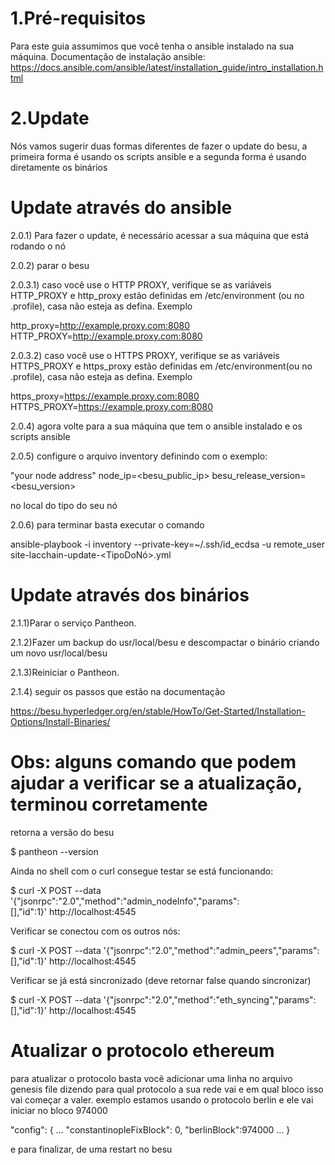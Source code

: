 


# 1.Pré-requisitos 
Para este guia assumimos que você tenha o ansible instalado na sua máquina.
Documentação de instalação ansible: https://docs.ansible.com/ansible/latest/installation_guide/intro_installation.html

# 2.Update

Nós vamos sugerir duas formas diferentes de fazer o update do  besu, a primeira forma é usando os scripts ansible e a segunda forma é usando diretamente os binários 

# Update através do ansible 

2.0.1) Para fazer o update, é necessário acessar a sua máquina que está rodando o nó

2.0.2) parar o besu

2.0.3.1) caso você use o HTTP PROXY, verifique se as variáveis HTTP_PROXY e http_proxy  estão definidas em /etc/environment (ou no .profile), casa não esteja as defina.
Exemplo 

http_proxy=http://example.proxy.com:8080
HTTP_PROXY=http://example.proxy.com:8080

2.0.3.2) caso você use o HTTPS PROXY, verifique se as variáveis HTTPS_PROXY e https_proxy  estão definidas em /etc/environment(ou no .profile), casa não esteja as defina.
Exemplo 

https_proxy=https://example.proxy.com:8080
HTTPS_PROXY=https://example.proxy.com:8080

2.0.4) agora volte para a sua máquina que tem o ansible instalado e os scripts  ansible

2.0.5) configure o arquivo inventory definindo com o exemplo:

"your node address"  node_ip=<besu_public_ip>  besu_release_version=<besu_version>
 
no local do tipo do seu nó 
 
2.0.6) para terminar basta executar o comando
 
ansible-playbook -i inventory --private-key=~/.ssh/id_ecdsa -u remote_user site-lacchain-update-<TipoDoNó>.yml 

# Update através dos binários 

2.1.1)Parar o serviço Pantheon.

2.1.2)Fazer um backup do usr/local/besu e descompactar o binário criando um  novo usr/local/besu

2.1.3)Reiniciar o Pantheon.

2.1.4) seguir os passos que estão na documentação

https://besu.hyperledger.org/en/stable/HowTo/Get-Started/Installation-Options/Install-Binaries/


# Obs: alguns comando que podem ajudar a verificar se a atualização, terminou corretamente 

retorna a versão do besu

$ pantheon --version

Ainda no shell com o curl consegue testar se está funcionando:
 
$ curl -X POST --data '{"jsonrpc":"2.0","method":"admin_nodeInfo","params":[],"id":1}' http://localhost:4545
 
Verificar se conectou com os outros nós:
 
$ curl -X POST --data '{"jsonrpc":"2.0","method":"admin_peers","params":[],"id":1}' http://localhost:4545
 
Verificar se já está sincronizado (deve retornar false quando sincronizar)

$ curl -X POST --data '{"jsonrpc":"2.0","method":"eth_syncing","params":[],"id":1}' http://localhost:4545


# Atualizar o protocolo ethereum
para atualizar o protocolo basta você adicionar uma linha no arquivo genesis file dizendo para qual protocolo a sua rede vai e
em qual bloco isso vai começar a valer. exemplo estamos usando o protocolo berlin e ele vai iniciar no bloco 974000
 
"config": {
     ...
    "constantinopleFixBlock": 0,
    "berlinBlock":974000
    ...
}

e para finalizar, de uma restart no besu 
